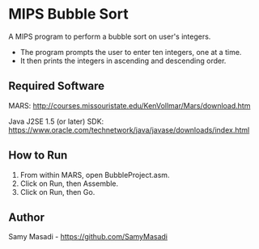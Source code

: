 # MIPS Bubble Sort
A MIPS program to perform a bubble sort on user's integers.
* The program prompts the user to enter ten integers, one at a time.
* It then prints the integers in ascending and descending order.

## Required Software
MARS: http://courses.missouristate.edu/KenVollmar/Mars/download.htm

Java J2SE 1.5 (or later) SDK: https://www.oracle.com/technetwork/java/javase/downloads/index.html

## How to Run
1. From within MARS, open BubbleProject.asm.
2. Click on Run, then Assemble.
3. Click on Run, then Go.

## Author
Samy Masadi - https://github.com/SamyMasadi

